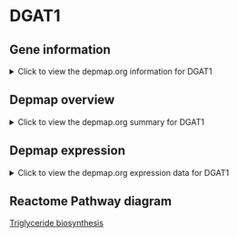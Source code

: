 <h1>DGAT1</h1>

<h2>Gene information</h2>
<details>
  <summary>Click to view the depmap.org information for DGAT1</summary>
  <iframe src="https://depmap.org/portal/gene/DGAT1?tab=about" style="border:none;width:100%;height:800px"></iframe>
</details>

<h2>Depmap overview</h2>
<details>
  <summary>Click to view the depmap.org summary for DGAT1</summary>
  <iframe src="https://depmap.org/portal/gene/DGAT1?tab=overview" style="border:none;width:100%;height:800px"></iframe>
</details>

<h2>Depmap expression</h2>
<details>
  <summary>Click to view the depmap.org expression data for DGAT1</summary>
  <iframe src="https://depmap.org/portal/gene/DGAT1?tab=characterization" style="border:none;width:100%;height:800px"></iframe>
</details>



<h2>Reactome Pathway diagram</h2>
<a href="https://reactome.org/PathwayBrowser/#/R-HSA-75109">Triglyceride biosynthesis</a>



